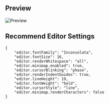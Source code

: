 ## Preview

![Preview](https://i.imgur.com/DHawvqx.png)

## Recommend Editor Settings

```
{
    "editor.fontFamily": "Inconsolata",
    "editor.fontSize": 16,
    "editor.renderWhitespace": "all",
    "editor.minimap.enabled": true,
    "editor.cursorBlinking": "phase",
    "editor.renderIndentGuides": true,  
    "editor.lineHeight": 19,
    "editor.fontWeight": "bold",
    "editor.cursorStyle": "line",
    "editor.minimap.renderCharacters": false
}
```